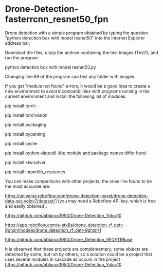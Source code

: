 # Drone-Detection-fasterrcnn_resnet50_fpn

Drone detection with a simple program obtained by typing the question "python detection box with model resnet50" into the Internet Explorer address bar.

Download the files, unzip the archive containing the test images (Test1), and run the program:

python detection box with model resnet50.py

Changing line 69 of the program can test any folder with images.

If you get "module not found" errors, it would be a good idea to create a new environment to avoid incompatibilities with programs running in the current environment and install the following list of modules:

pip install torch

pip install torchvision

pip install packaging

pip install pyparsing

pip install cycler

pip install python-dateutil (the module and package names differ here)

pip Install kiwisolver

pip install importlib_resources

You can make comparisons with other projects; the ones I've found to be the most accurate are:

https://universe.roboflow.com/drone-detection-pexej/drone-detection-data-set-yolov7/dataset/1 (you may need a Roboflow API key, which is free and easily obtained).

https://github.com/ablanco1950/Drone-Detection_Yolov10

https://app.roboflow.com/a-stx8a/drone_detection_rf_detr-9ghzn/models/drone_detection_rf_detr-9ghzn/1

https://github.com/ablanco1950/Drone_Detection_RFDETRBase

It is observed that these projects are complementary, some objects are detected by some, but not by others, so a solution could be a project that uses several modules in cascade as occurs in the project https://github.com/ablanco1950/Drone-Detection_Yolov10

